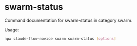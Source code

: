 # swarm-status

Command documentation for swarm-status in category swarm.

Usage:
```bash
npx claude-flow-novice swarm swarm-status [options]
```

